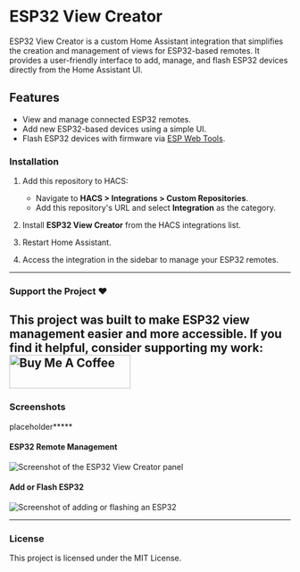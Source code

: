 # ESP32 View Creator

ESP32 View Creator is a custom Home Assistant integration that simplifies the creation and management of views for ESP32-based remotes. It provides a user-friendly interface to add, manage, and flash ESP32 devices directly from the Home Assistant UI.

## Features
- View and manage connected ESP32 remotes.
- Add new ESP32-based devices using a simple UI.
- Flash ESP32 devices with firmware via [ESP Web Tools](https://esphome.github.io/esp-web-tools/).

### Installation

1. Add this repository to HACS:
   - Navigate to **HACS > Integrations > Custom Repositories**.
   - Add this repository's URL and select **Integration** as the category.

2. Install **ESP32 View Creator** from the HACS integrations list.

3. Restart Home Assistant.

4. Access the integration in the sidebar to manage your ESP32 remotes.

---

### Support the Project ❤️

This project was built to make ESP32 view management easier and more accessible. If you find it helpful, consider supporting my work:
<a href="https://www.buymeacoffee.com/TimothyDemaegdt" target="_blank"><img src="https://cdn.buymeacoffee.com/buttons/v2/default-blue.png" alt="Buy Me A Coffee" style="height: 60px !important;width: 217px !important;" ></a>
---

### Screenshots
placeholder*****
#### **ESP32 Remote Management**
![Screenshot of the ESP32 View Creator panel](link-to-screenshot.png)

#### **Add or Flash ESP32**
![Screenshot of adding or flashing an ESP32](link-to-screenshot.png)

---

### License
This project is licensed under the MIT License.
